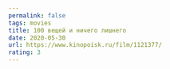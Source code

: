 ```yaml
---
permalink: false
tags: movies
title: 100 вещей и ничего лишнего
date: 2020-05-30
url: https://www.kinopoisk.ru/film/1121377/
rating: 3
---
```

